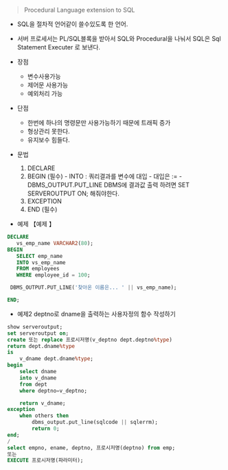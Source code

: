 > Procedural Language extension to SQL
- SQL을 절차적 언어같이 쓸수있도록 한 언어.
- 서버 프로세서는 PL/SQL블록을 받아서 SQL와 Procedural을 나눠서 SQL은 Sql Statement Executer 로 보낸다.

- 장점
    - 변수사용가능
    - 제어문 사용가능
    - 예외처리 가능
- 단점
    - 한번에 하나의 명령문만 사용가능하기 때문에 트래픽 증가
    - 형상관리 못한다.
    - 유지보수 힘들다.
- 문법
    1. DECLARE
    2. BEGIN (필수)
      - INTO : 쿼리결과를 변수에 대입
      - 대입은 :=
      - DBMS_OUTPUT.PUT_LINE    DBMS에 결과값 출력
      하려면 SET SERVEROUTPUT ON; 해줘야한다.
    3. EXCEPTION
    4. END (필수)

- 예제
【예제 】
```SQL
DECLARE
   vs_emp_name VARCHAR2(80);
BEGIN
   SELECT emp_name
   INTO vs_emp_name
   FROM employees
   WHERE employee_id = 100;

 DBMS_OUTPUT.PUT_LINE('찾아온 이름은... ' || vs_emp_name);

END;
```
- 예제2
deptno로 dname을 출력하는 사용자정의 함수 작성하기
```SQL
show serveroutput;
set serveroutput on;
create 또는 replace 프로시저명(v_deptno dept.deptno%type)
return dept.dname%type
is
    v_dname dept.dname%type;
begin
    select dname
    into v_dname
    from dept
    where deptno=v_deptno;

    return v_dname;
exception
    when others then
        dbms_output.put_line(sqlcode || sqlerrm);
        return 0;
end;
/
select empno, ename, deptno, 프로시저명(deptno) from emp;
또는
EXECUTE 프로시저명(파라미터);

```
